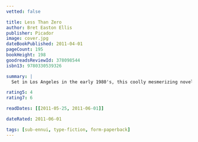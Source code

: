 ```yaml
---
vetted: false

title: Less Than Zero
author: Bret Easton Ellis
publisher: Picador
image: cover.jpg
dateBookPublished: 2011-04-01
pageCount: 195
bookHeight: 198
goodreadsReviewId: 378098544
isbn13: 9780330539326

summary: |
  Set in Los Angeles in the early 1980's, this coolly mesmerizing novel is a raw, powerful portrait of a lost generation who have experienced sex, drugs, and disaffection at too early an age, in a world shaped by casual nihilism, passivity, and too much money a place devoid of feeling or hope. Clay comes home for Christmas vacation from his Eastern college and re-enters a landscape of limitless privilege and absolute moral entropy, where everyone drives Porches, dines at Spago, and snorts mountains of cocaine. He tries to renew feelings for his girlfriend, Blair, and for his best friend from high school, Julian, who is careering into hustling and heroin. Clay's holiday turns into a dizzying spiral of desperation that takes him through the relentless parties in glitzy mansions, seedy bars, and underground rock clubs and also into the seamy world of L.A. after dark.

rating5: 4
rating7: 6

readDates: [[2011-05-25, 2011-06-01]]

dateRated: 2011-06-01

tags: [sub-ennui, type-fiction, form-paperback]
---
```

